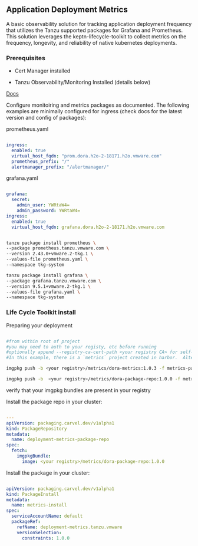 ## Application Deployment Metrics

A basic observability solution for tracking application deployment frequency that utilizes the Tanzu supported packages for Grafana and Prometheus.  This solution leverages the keptn-lifecycle-toolkit to collect metrics on the frequency, longevity, and reliability of native kubernetes deployments.

### Prerequisites

- Cert Manager installed

- Tanzu Observability/Monitoring Installed (details below)

[Docs](https://docs.vmware.com/en/VMware-Tanzu-Kubernetes-Grid/2.2/using-tkg-22/workload-packages-monitoring.html)

Configure monitoiring and metrics packages as documented.  The following examples are minimally configured for ingress (check docs for the latest version and config of packages):

prometheus.yaml
```yaml

ingress:
  enabled: true
  virtual_host_fqdn: "prom.dora.h2o-2-18171.h2o.vmware.com"
  prometheus_prefix: "/"
  alertmanager_prefix: "/alertmanager/"

```

grafana.yaml
```yaml

grafana:
  secret:
    admin_user: YWRtaW4=
    admin_password: YWRtaW4=
ingress:
  enabled: true
  virtual_host_fqdn: grafana.dora.h2o-2-18171.h2o.vmware.com

```


```bash

tanzu package install prometheus \
--package prometheus.tanzu.vmware.com \
--version 2.43.0+vmware.2-tkg.1 \
--values-file prometheus.yaml \
--namespace tkg-system

tanzu package install grafana \
--package grafana.tanzu.vmware.com \
--version 9.5.1+vmware.2-tkg.1 \
--values-file grafana.yaml \
--namespace tkg-system

```

### Life Cycle Toolkit install

Preparing your deployment

```bash

#from within root of project
#you may need to auth to your registy, etc before running
#optionally append --registry-ca-cert-path <your registry CA> for self-signed registry certs
#In this example, there is a `metrics` project created in harbor.  Alter your tag based on your registry solution

imgpkg push -b <your registry>/metrics/dora-metrics:1.0.3 -f metrics-package/

imgpkg push -b  <your registry>/metrics/dora-package-repo:1.0.0 -f metrics-package-repo/ 

```

verify that your imgpkg bundles are present in your registry

Install the package repo in your cluster:
```yaml

---
apiVersion: packaging.carvel.dev/v1alpha1
kind: PackageRepository
metadata:
  name: deployment-metrics-package-repo
spec:
  fetch:
    imgpkgBundle:
      image: <your registry>/metrics/dora-package-repo:1.0.0

```

Install the package in your cluster:

```yaml

apiVersion: packaging.carvel.dev/v1alpha1
kind: PackageInstall
metadata:
  name: metrics-install
spec:
  serviceAccountName: default
  packageRef:
    refName: deployment-metrics.tanzu.vmware
    versionSelection:
      constraints: 1.0.0

```